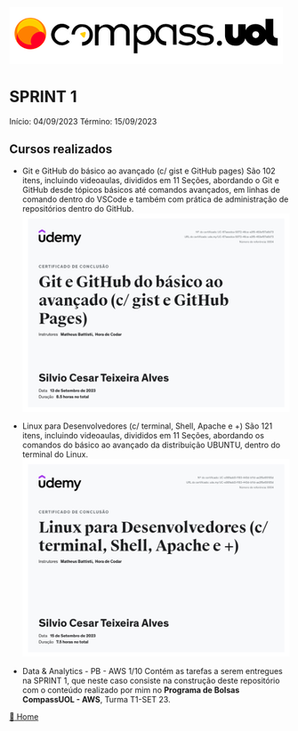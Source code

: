 ![Logo da CompassUoL](/img/Logo_CompassUOL.png)
# SPRINT 1
Início: 04/09/2023  Término: 15/09/2023

## Cursos realizados

* Git e GitHub do básico ao avançado (c/ gist e GitHub pages)
São 102 itens, incluindo videoaulas, divididos em 11 Seções, abordando o Git e GitHub desde tópicos básicos até comandos avançados, em linhas de comando dentro do VSCode e também com prática de administração de repositórios dentro do GitHub.
![Certificado GitHub](/img/UC-67aeedca-5072-46ce-a3f5-453ef57a6b73.jpg)

* Linux para Desenvolvedores (c/ terminal, Shell, Apache e +)
São 121 itens, incluindo videoaulas, divididos em 11 Seções, abordando os comandos do básico ao avançado da distribuição UBUNTU, dentro do terminal do Linux.
![Certificado Linux](/img/UC-e98fadd3-f183-443d-b11d-ae2f5e69185d.jpg)

* Data & Analytics - PB - AWS 1/10
Contém as tarefas a serem entregues na SPRINT 1, que neste caso consiste na construção deste repositório com o conteúdo realizado por mim no **Programa de Bolsas CompassUOL - AWS**, Turma T1-SET 23.
 
[:file_folder: Home](/)

